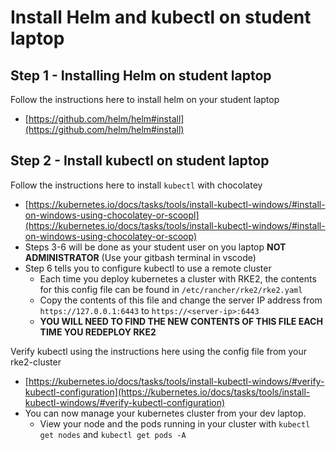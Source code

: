 # Install Helm and kubectl on student laptop

## Step 1 - Installing Helm on student laptop

Follow the instructions here to install helm on your student laptop

- [https://github.com/helm/helm#install](https://github.com/helm/helm#install)

## Step 2 - Install kubectl on student laptop

Follow the instructions here to install `kubectl` with chocolatey

- [https://kubernetes.io/docs/tasks/tools/install-kubectl-windows/#install-on-windows-using-chocolatey-or-scoopl](https://kubernetes.io/docs/tasks/tools/install-kubectl-windows/#install-on-windows-using-chocolatey-or-scoop)
- Steps 3-6 will be done as your student user on you laptop **NOT ADMINISTRATOR** (Use your gitbash terminal in vscode)
- Step 6 tells you to configure kubectl to use a remote cluster
  - Each time you deploy kubernetes a cluster with RKE2, the contents for this config file can be found in `/etc/rancher/rke2/rke2.yaml`
  - Copy the contents of this file and change the server IP address from `https://127.0.0.1:6443` to `https://<server-ip>:6443`
  - **YOU WILL NEED TO FIND THE NEW CONTENTS OF THIS FILE EACH TIME YOU REDEPLOY RKE2**

Verify kubectl using the instructions here using the config file from your rke2-cluster

- [https://kubernetes.io/docs/tasks/tools/install-kubectl-windows/#verify-kubectl-configuration](https://kubernetes.io/docs/tasks/tools/install-kubectl-windows/#verify-kubectl-configuration)
- You can now manage your kubernetes cluster from your dev laptop.
  - View your node and the pods running in your cluster with `kubectl get nodes` and `kubectl get pods -A`

```